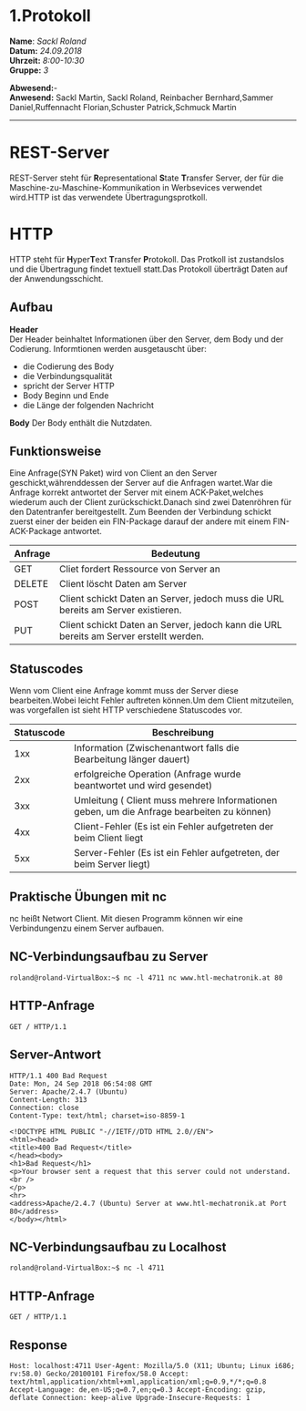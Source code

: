 # 1.Protokoll  
  
  **Name**:  *Sackl Roland*  
  **Datum:** *24.09.2018*  
  **Uhrzeit:** *8:00-10:30*  
  **Gruppe:** *3*  
  
  **Abwesend:**-   
  **Anwesend:**   Sackl Martin, Sackl Roland, Reinbacher Bernhard,Sammer Daniel,Ruffennacht Florian,Schuster Patrick,Schmuck Martin
   

----------------------------

# REST-Server  
REST-Server steht für **R**epresentational **S**tate **T**ransfer Server, der für die 
Maschine-zu-Maschine-Kommunikation in Werbsevices verwendet wird.HTTP ist das verwendete Übertragungsprotkoll.

# HTTP
HTTP steht für **H**yper**T**ext **T**ransfer **P**rotokoll. Das Protkoll ist zustandslos und die Übertragung findet textuell statt.Das Protokoll überträgt Daten auf der Anwendungsschicht.  


  
## Aufbau  
**Header**   
Der Header beinhaltet Informationen über den Server, dem Body und der Codierung.
Informtionen werden ausgetauscht über:
* die Codierung des Body 
* die Verbindungsqualität  
* spricht  der Server HTTP 
* Body Beginn und Ende
* die Länge der folgenden Nachricht  
 
**Body**
Der Body enthält die Nutzdaten.  
  

## Funktionsweise  

Eine  Anfrage(SYN Paket) wird von Client an den Server geschickt,währenddessen der Server auf die Anfragen wartet.War die Anfrage korrekt antwortet der Server mit einem ACK-Paket,welches wiederum auch der Client zurückschickt.Danach sind zwei Datenröhren für den Datentranfer bereitgestellt. Zum Beenden der Verbindung schickt zuerst einer der beiden ein FIN-Package darauf der andere mit einem FIN-ACK-Package antwortet.


  Anfrage | Bedeutung 
  ------- | ---------  
  GET | Cliet fordert Ressource von Server an  
  DELETE | Client löscht Daten am Server  
  POST | Client schickt Daten an Server, jedoch muss die URL bereits am Server existieren.  
  PUT | Client schickt Daten an Server, jedoch kann die URL bereits am Server erstellt werden.
 
## Statuscodes
Wenn vom Client eine Anfrage kommt muss der Server diese bearbeiten.Wobei leicht Fehler auftreten können.Um dem Client mitzuteilen, was vorgefallen ist sieht HTTP verschiedene Statuscodes vor.  

Statuscode | Beschreibung  
--- | ---  
1xx | Information (Zwischenantwort falls die Bearbeitung länger dauert)  
2xx | erfolgreiche Operation  (Anfrage wurde beantwortet und wird gesendet)  
3xx | Umleitung ( Client muss mehrere Informationen geben, um die Anfrage bearbeiten zu können)
4xx | Client-Fehler (Es ist ein Fehler aufgetreten der beim Client liegt
5xx | Server-Fehler (Es ist ein Fehler aufgetreten, der beim Server liegt)  
  
   
   
   
   ## Praktische Übungen mit nc  
 nc heißt Networt Client. Mit diesen Programm können wir eine Verbindungenzu einem Server aufbauen.
   
  
## NC-Verbindungsaufbau zu Server  
``
roland@roland-VirtualBox:~$ nc -l 4711 nc www.htl-mechatronik.at 80
``
## HTTP-Anfrage  
``
GET / HTTP/1.1
``
## Server-Antwort  
```
HTTP/1.1 400 Bad Request
Date: Mon, 24 Sep 2018 06:54:08 GMT
Server: Apache/2.4.7 (Ubuntu)
Content-Length: 313
Connection: close
Content-Type: text/html; charset=iso-8859-1

<!DOCTYPE HTML PUBLIC "-//IETF//DTD HTML 2.0//EN">
<html><head>
<title>400 Bad Request</title>
</head><body>
<h1>Bad Request</h1>
<p>Your browser sent a request that this server could not understand.<br />
</p>
<hr>
<address>Apache/2.4.7 (Ubuntu) Server at www.htl-mechatronik.at Port 80</address>
</body></html>

```
  
## NC-Verbindungsaufbau zu Localhost  
``
roland@roland-VirtualBox:~$ nc -l 4711
``
## HTTP-Anfrage  
``
GET / HTTP/1.1
``
## Response  
``
Host: localhost:4711
User-Agent: Mozilla/5.0 (X11; Ubuntu; Linux i686; rv:58.0) Gecko/20100101 Firefox/58.0
Accept: text/html,application/xhtml+xml,application/xml;q=0.9,*/*;q=0.8
Accept-Language: de,en-US;q=0.7,en;q=0.3
Accept-Encoding: gzip, deflate
Connection: keep-alive
Upgrade-Insecure-Requests: 1
``
